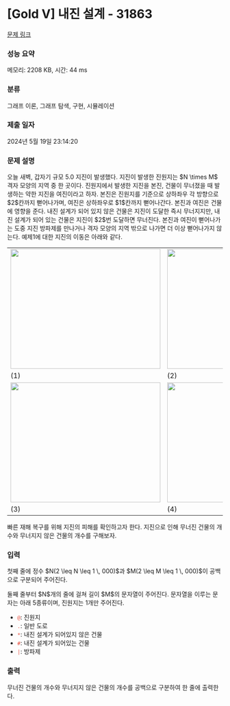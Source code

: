 # [Gold V] 내진 설계 - 31863 

[문제 링크](https://www.acmicpc.net/problem/31863) 

### 성능 요약

메모리: 2208 KB, 시간: 44 ms

### 분류

그래프 이론, 그래프 탐색, 구현, 시뮬레이션

### 제출 일자

2024년 5월 19일 23:14:20

### 문제 설명

<p>오늘 새벽, 갑자기 규모 5.0 지진이 발생했다. 지진이 발생한 진원지는 $N \times M$ 격자 모양의 지역 중 한 곳이다. 진원지에서 발생한 지진을 본진, 건물이 무너졌을 때 발생하는 약한 지진을 여진이라고 하자. 본진은 진원지를 기준으로 상하좌우 각 방향으로 $2$칸까지 뻗어나가며, 여진은 상하좌우로 $1$칸까지 뻗어나간다. 본진과 여진은 건물에 영향을 준다. 내진 설계가 되어 있지 않은 건물은 지진이 도달한 즉시 무너지지만, 내진 설계가 되어 있는 건물은 지진이 $2$번 도달하면 무너진다. 본진과 여진이 뻗어나가는 도중 지진 방파제를 만나거나 격자 모양의 지역 밖으로 나가면 더 이상 뻗어나가지 않는다. 예제1에 대한 지진의 이동은 아래와 같다.</p>

<table class="table table-bordered td-center">
	<tbody>
		<tr>
			<td><img alt="" src="https://upload.acmicpc.net/02a8ce92-6ede-4135-954d-5d1ae1b24382/-/preview/" style="height: 280px; width: 350px;"></td>
			<td><img alt="" src="https://upload.acmicpc.net/6a017858-7fd6-4d74-879a-74bb385cc644/-/preview/" style="height: 280px; width: 350px;"></td>
		</tr>
		<tr>
			<td>(1)</td>
			<td>(2)</td>
		</tr>
		<tr>
			<td><img alt="" src="https://upload.acmicpc.net/ca699ab7-5423-42ca-820e-6b93e0ab7061/-/preview/" style="height: 280px; width: 350px;"></td>
			<td><img alt="" src="https://upload.acmicpc.net/49a05ff1-9486-4994-b64e-0ea65b9c3fa9/-/preview/" style="height: 280px; width: 350px;"></td>
		</tr>
		<tr>
			<td>(3)</td>
			<td>(4)</td>
		</tr>
	</tbody>
</table>

<p>빠른 재해 복구를 위해 지진의 피해를 확인하고자 한다. 지진으로 인해 무너진 건물의 개수와 무너지지 않은 건물의 개수를 구해보자.</p>

### 입력 

 <p>첫째 줄에 정수 $N(2 \leq N \leq 1 \, 000)$과 $M(2 \leq M \leq 1 \, 000)$이 공백으로 구분되어 주어진다.</p>

<p>둘째 줄부터 $N$개의 줄에 걸쳐 길이 $M$의 문자열이 주어진다. 문자열을 이루는 문자는 아래 5종류이며, 진원지는 1개만 주어진다.</p>

<ul>
	<li><span style="color:#e74c3c;"><code>@</code></span>: 진원지</li>
	<li><span style="color:#e74c3c;"><code>.</code></span>: 일반 도로</li>
	<li><span style="color:#e74c3c;"><code>*</code></span>: 내진 설계가 되어있지 않은 건물</li>
	<li><span style="color:#e74c3c;"><code>#</code></span>: 내진 설계가 되어있는 건물</li>
	<li><span style="color:#e74c3c;"><code>|</code></span>: 방파제</li>
</ul>

### 출력 

 <p>무너진 건물의 개수와 무너지지 않은 건물의 개수를 공백으로 구분하여 한 줄에 출력한다.</p>

